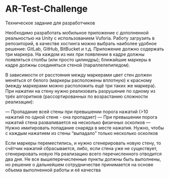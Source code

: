# AR-Test-Challenge

Техническое задание для разработчиков

Необходимо разработать мобильное приложение с дополненной реальностью на Unity с использованием Vuforia.
Работу загрузить в репозиторий, в качестве хостинга можно выбрать наиболее удобное решение: GitLab, GitHub, BitBucket и т.д.
Приложение должно содержать три маркера. На каждом из них при появлении в кадре должны появляться столбы (или просто цилиндры); 
ближайшие маркеры в кадре должны соединяться стеной (параллелепипедом). 

В зависимости от расстояния между маркерами цвет стен должен меняться от белого (маркеры расположены вплотную) к красному (между маркерами можно расположить ещё три таких же маркера).
При нажатии на стену нужно реализовать разрушение по одному из трёх алгоритмов (рассортированных по возрастанию сложности реализации):

— Пропадание всей стены при превышении порога нажатий (>10 нажатий по одной стене - она пропадает)
— При превышении порога нажатий стена разваливается на несколько физичных осколков
— Нужно имитировать попадание снаряда в месте нажатия. Нужно, чтобы с каждым нажатием из стены “выпадало” только несколько осколков
	
Если маркеры переместились, и нужно сгенерировать новую стену, то счётчик нажатий сбрасывается, либо, если стена уже не существует, сгенерировать новую
На реализацию всего перечисленного отводится два дня.
Не все вышеперечисленные пункты должны быть выполнены, но решение о дальнейшем сотрудничестве принимается на основе объема выполненной работы и её качества
